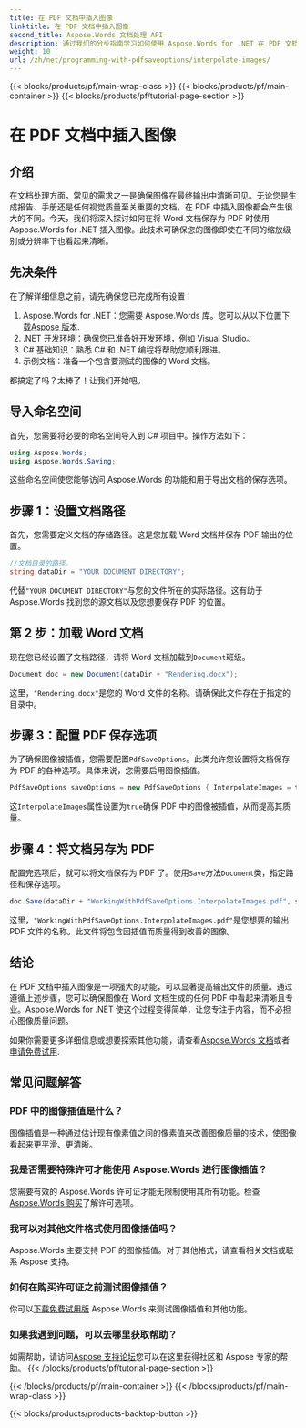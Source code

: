 ```yaml
---
title: 在 PDF 文档中插入图像
linktitle: 在 PDF 文档中插入图像
second_title: Aspose.Words 文档处理 API
description: 通过我们的分步指南学习如何使用 Aspose.Words for .NET 在 PDF 文档中插入图像。轻松提高 PDF 的图像质量。
weight: 10
url: /zh/net/programming-with-pdfsaveoptions/interpolate-images/
---
```


{{< blocks/products/pf/main-wrap-class >}}
{{< blocks/products/pf/main-container >}}
{{< blocks/products/pf/tutorial-page-section >}}

# 在 PDF 文档中插入图像

## 介绍

在文档处理方面，常见的需求之一是确保图像在最终输出中清晰可见。无论您是生成报告、手册还是任何视觉质量至关重要的文档，在 PDF 中插入图像都会产生很大的不同。今天，我们将深入探讨如何在将 Word 文档保存为 PDF 时使用 Aspose.Words for .NET 插入图像。此技术可确保您的图像即使在不同的缩放级别或分辨率下也看起来清晰。

## 先决条件

在了解详细信息之前，请先确保您已完成所有设置：

1.  Aspose.Words for .NET：您需要 Aspose.Words 库。您可以从以下位置下载[Aspose 版本](https://releases.aspose.com/words/net/).
2. .NET 开发环境：确保您已准备好开发环境，例如 Visual Studio。
3. C# 基础知识：熟悉 C# 和 .NET 编程将帮助您顺利跟进。
4. 示例文档：准备一个包含要测试的图像的 Word 文档。

都搞定了吗？太棒了！让我们开始吧。

## 导入命名空间

首先，您需要将必要的命名空间导入到 C# 项目中。操作方法如下：

```csharp
using Aspose.Words;
using Aspose.Words.Saving;
```

这些命名空间使您能够访问 Aspose.Words 的功能和用于导出文档的保存选项。

## 步骤 1：设置文档路径

首先，您需要定义文档的存储路径。这是您加载 Word 文档并保存 PDF 输出的位置。

```csharp
//文档目录的路径。
string dataDir = "YOUR DOCUMENT DIRECTORY";
```

代替`"YOUR DOCUMENT DIRECTORY"`与您的文件所在的实际路径。这有助于 Aspose.Words 找到您的源文档以及您想要保存 PDF 的位置。

## 第 2 步：加载 Word 文档

现在您已经设置了文档路径，请将 Word 文档加载到`Document`班级。

```csharp
Document doc = new Document(dataDir + "Rendering.docx");
```

这里，`"Rendering.docx"`是您的 Word 文件的名称。请确保此文件存在于指定的目录中。

## 步骤 3：配置 PDF 保存选项

为了确保图像被插值，您需要配置`PdfSaveOptions`。此类允许您设置将文档保存为 PDF 的各种选项。具体来说，您需要启用图像插值。

```csharp
PdfSaveOptions saveOptions = new PdfSaveOptions { InterpolateImages = true };
```

这`InterpolateImages`属性设置为`true`确保 PDF 中的图像被插值，从而提高其质量。

## 步骤 4：将文档另存为 PDF

配置完选项后，就可以将文档保存为 PDF 了。使用`Save`方法`Document`类，指定路径和保存选项。

```csharp
doc.Save(dataDir + "WorkingWithPdfSaveOptions.InterpolateImages.pdf", saveOptions);
```

这里，`"WorkingWithPdfSaveOptions.InterpolateImages.pdf"`是您想要的输出 PDF 文件的名称。此文件将包含因插值而质量得到改善的图像。

## 结论

在 PDF 文档中插入图像是一项强大的功能，可以显著提高输出文件的质量。通过遵循上述步骤，您可以确保图像在 Word 文档生成的任何 PDF 中看起来清晰且专业。Aspose.Words for .NET 使这个过程变得简单，让您专注于内容，而不必担心图像质量问题。

如果你需要更多详细信息或想要探索其他功能，请查看[Aspose.Words 文档](https://reference.aspose.com/words/net/)或者[申请免费试用](https://releases.aspose.com/).

## 常见问题解答

### PDF 中的图像插值是什么？

图像插值是一种通过估计现有像素值之间的像素值来改善图像质量的技术，使图像看起来更平滑、更清晰。

### 我是否需要特殊许可才能使用 Aspose.Words 进行图像插值？

您需要有效的 Aspose.Words 许可证才能无限制使用其所有功能。检查[Aspose.Words 购买](https://purchase.aspose.com/buy)了解许可选项。

### 我可以对其他文件格式使用图像插值吗？

Aspose.Words 主要支持 PDF 的图像插值。对于其他格式，请查看相关文档或联系 Aspose 支持。

### 如何在购买许可证之前测试图像插值？

你可以[下载免费试用版](https://releases.aspose.com/) Aspose.Words 来测试图像插值和其他功能。

### 如果我遇到问题，可以去哪里获取帮助？

如需帮助，请访问[Aspose 支持论坛](https://forum.aspose.com/c/words/8)您可以在这里获得社区和 Aspose 专家的帮助。
{{< /blocks/products/pf/tutorial-page-section >}}

{{< /blocks/products/pf/main-container >}}
{{< /blocks/products/pf/main-wrap-class >}}

{{< blocks/products/products-backtop-button >}}
